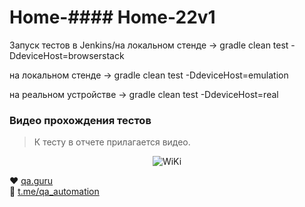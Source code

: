 # Home-#### Home-22v1
Запуск тестов
в Jenkins/на локальном стенде -> gradle clean test -DdeviceHost=browserstack

на локальном стенде -> gradle clean test -DdeviceHost=emulation

на реальном устройстве -> gradle clean test -DdeviceHost=real


### Видео прохождения тестов

> К   тесту в отчете прилагается видео.
<p align="center">
  <img title="WiKi" src="src/test/resources/ReportWiki+.gif" >
</p>


:heart: <a target="_blank" href="https://qa.guru">qa.guru</a><br/>
:blue_heart: <a target="_blank" href="https://t.me/qa_automation">t.me/qa_automation</a>
